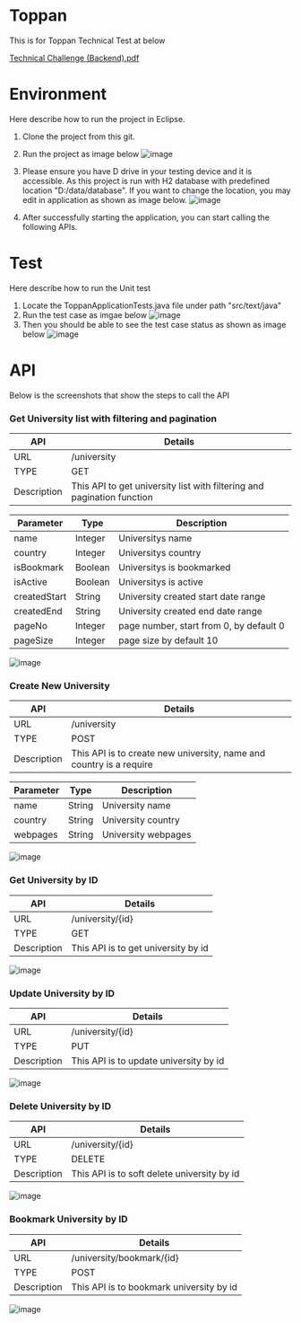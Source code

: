# Toppan
This is for Toppan Technical Test at below

[Technical Challenge (Backend).pdf](https://github.com/cheejin96/toppan/files/12662258/Technical.Challenge.Backend.pdf)

# Environment
Here describe how to run the project in Eclipse.

1. Clone the project from this git.
2. Run the project as image below
![image](https://github.com/cheejin96/toppan/assets/20693378/cb8fad3e-c745-4211-99d6-304d656c5ca9)

3. Please ensure you have D drive in your testing device and it is accessible. As this project is run with H2 database with predefined location "D:/data/database". If you want to change the location, you may edit in application as shown as image below.
 ![image](https://github.com/cheejin96/toppan/assets/20693378/7a12433c-85e8-4489-9c92-8cef849a1d8c)
 
4. After successfully starting the application, you can start calling the following APIs.

# Test
Here describe how to run the Unit test

1. Locate the ToppanApplicationTests.java file under path "src/text/java"
2. Run the test case as imgae below
![image](https://github.com/cheejin96/toppan/assets/20693378/09835dd8-7ae4-4f0b-9cc7-35890a21e68e)
3. Then you should be able to see the test case status as shown as image below
![image](https://github.com/cheejin96/toppan/assets/20693378/d765b0b6-e440-4d8a-95e2-93823a3bd1f0)

# API
Below is the screenshots that show the steps to call the API

### Get University list with filtering and pagination
| API | Details |
| --- | --- |
| URL | /university |
| TYPE | GET |
| Description | This API to get university list with filtering and pagination function |

| Parameter | Type | Description |
| --- | --- | --- |
| name | Integer | Universitys name |
| country | Integer | Universitys country |
| isBookmark | Boolean | Universitys is bookmarked |
| isActive | Boolean | Universitys is active |
| createdStart | String | University created start date range |
| createdEnd | String | University created end date range |
| pageNo | Integer | page number, start from 0, by default 0 |
| pageSize | Integer | page size by default 10  |

![image](https://github.com/cheejin96/toppan/assets/20693378/dcce82fd-e026-4bb9-977d-339276eb4a27)

### Create New University
| API | Details |
| --- | --- |
| URL | /university |
| TYPE | POST |
| Description | This API is to create new university, name and country is a require |

| Parameter | Type | Description |
| --- | --- | --- |
| name | String | University name |
| country | String | University country |
| webpages | String | University webpages |

![image](https://github.com/cheejin96/toppan/assets/20693378/28216750-239f-43a9-8205-013bdfad5e7e)


### Get University by ID
| API | Details |
| --- | --- |
| URL | /university/{id} |
| TYPE | GET |
| Description | This API is to get university by id |

![image](https://github.com/cheejin96/toppan/assets/20693378/f7439fe7-d64f-4329-aaac-7874fa5a51e1)

### Update University by ID
| API | Details |
| --- | --- |
| URL | /university/{id} |
| TYPE | PUT |
| Description | This API is to update university by id |

![image](https://github.com/cheejin96/toppan/assets/20693378/d07ac51a-b5f7-48da-b7be-af351df8cfbb)


### Delete University by ID
| API | Details |
| --- | --- |
| URL | /university/{id} |
| TYPE | DELETE |
| Description | This API is to soft delete university by id |

![image](https://github.com/cheejin96/toppan/assets/20693378/7783ed19-9a03-449c-ad8d-875c3e00eb2d)

### Bookmark University by ID
| API | Details |
| --- | --- |
| URL | /university/bookmark/{id} |
| TYPE | POST |
| Description | This API is to bookmark university by id |

![image](https://github.com/cheejin96/toppan/assets/20693378/52a3ab5c-1465-4a9d-b7b3-3f09241542a6)
